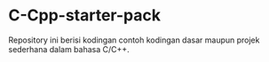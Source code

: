 # C-Cpp-starter-pack
Repository ini berisi kodingan contoh kodingan dasar maupun projek sederhana dalam bahasa C/C++.
